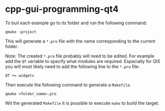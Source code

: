 # cpp-gui-programming-qt4

To buil each example go to its folder and run the following command:

```
qmake -project
``` 

This will generate a `*.pro` file with the name corresponding to the current folder.

Note: The created `*.pro` file probably will need to be edited. 
For example add the `QT` variable to specify what modules are required.
Especially for Qt5 you will most likely need to add the following line to the `*.pro` file:

```
QT += widgets
```

Then execute the following command to generate a `Makefile`.

```
qmake <folder_name>.pro
```

Wit the generated `Makefile` it is possible to execute `make` to build the target.
